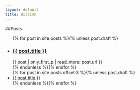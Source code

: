 ```yaml
---
layout: default
title: Bitlimn
---
```


##Posts
<ul class="index">
	{% for post in site.posts %}{% unless post.draft %}
		<li class="exp">
			<h3><a href="{{ post.url }}">{{ post.title }}</a></h3>
			{{ post | only_first_p | read_more: post.url }}
		</li>
	{% endunless %}{% endfor %}
	<br>
	{% for post in site.posts offset:3 %}{% unless post.draft %}
		<li class="exp"><a href="{{ post.url }}">{{ post.title }}</a></li>
	{% endunless %}{% endfor %}
</ul>
